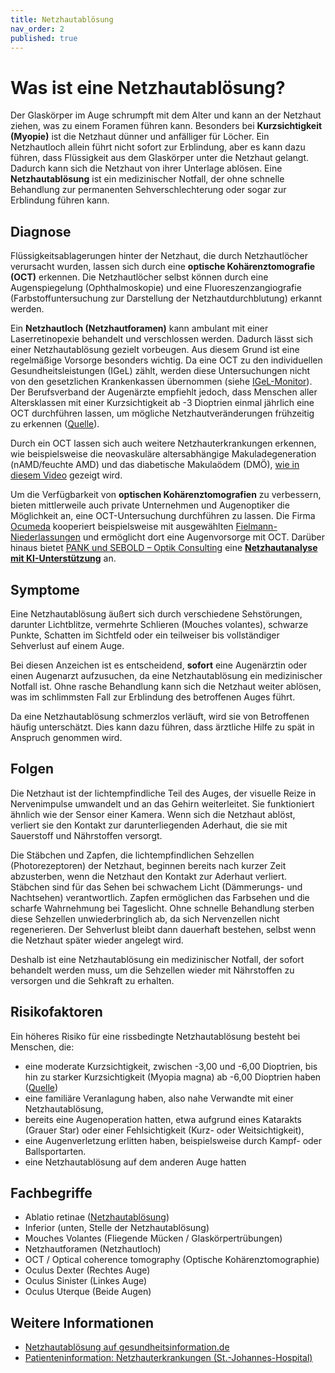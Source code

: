 ```yaml
---
title: Netzhautablösung
nav_order: 2
published: true
---
```


# Was ist eine Netzhautablösung?

Der Glaskörper im Auge schrumpft mit dem Alter und kann an der Netzhaut ziehen, was zu einem Foramen führen kann. Besonders bei **Kurzsichtigkeit (Myopie)** ist die Netzhaut dünner und anfälliger für Löcher. Ein Netzhautloch allein führt nicht sofort zur Erblindung, aber es kann dazu führen, dass Flüssigkeit aus dem Glaskörper unter die Netzhaut gelangt. Dadurch kann sich die Netzhaut von ihrer Unterlage ablösen. Eine **Netzhautablösung** ist ein medizinischer Notfall, der ohne schnelle Behandlung zur permanenten Sehverschlechterung oder sogar zur Erblindung führen kann.

## Diagnose

Flüssigkeitsablagerungen hinter der Netzhaut, die durch Netzhautlöcher verursacht wurden, lassen sich durch eine **optische Kohärenztomografie (OCT)** erkennen. Die Netzhautlöcher selbst können durch eine Augenspiegelung (Ophthalmoskopie) und eine Fluoreszenzangiografie (Farbstoffuntersuchung zur Darstellung der Netzhautdurchblutung) erkannt werden.

Ein **Netzhautloch (Netzhautforamen)** kann ambulant mit einer Laserretinopexie behandelt und verschlossen werden. Dadurch lässt sich einer Netzhautablösung gezielt vorbeugen. Aus diesem Grund ist eine regelmäßige Vorsorge besonders wichtig. Da eine OCT zu den individuellen Gesundheitsleistungen (IGeL) zählt, werden diese Untersuchungen nicht von den gesetzlichen Krankenkassen übernommen (siehe [IGeL-Monitor](https://www.igel-monitor.de/)). Der Berufsverband der Augenärzte empfiehlt jedoch, dass Menschen aller Altersklassen mit einer Kurzsichtigkeit ab -3 Dioptrien einmal jährlich eine OCT durchführen lassen, um mögliche Netzhautveränderungen frühzeitig zu erkennen ([Quelle](/sources/Patienteninformation-Netzhauterkrankungen.pdf)).

Durch ein OCT lassen sich auch weitere Netzhauterkrankungen erkennen, wie beispielsweise die neovaskuläre altersabhängige Makuladegeneration (nAMD/feuchte AMD) und das diabetische Makulaödem (DMÖ), [wie in diesem Video](https://www.youtube.com/watch?v=R2XRV4qRoSI) gezeigt wird.

Um die Verfügbarkeit von **optischen Kohärenztomografien** zu verbessern, bieten mittlerweile auch private Unternehmen und Augenoptiker die Möglichkeit an, eine OCT-Untersuchung durchführen zu lassen. Die Firma [Ocumeda](https://www.ocumeda.com/) kooperiert beispielsweise mit ausgewählten [Fielmann-Niederlassungen](https://www.fielmann.de/niederlassungen/) und ermöglicht dort eine Augenvorsorge mit OCT. Darüber hinaus bietet [PANK und SEBOLD – Optik Consulting](https://optikconsulting.de/) eine [**Netzhautanalyse mit KI-Unterstützung**](https://optikconsulting.de/intelligente-sehanalyse/) an.

## Symptome

Eine Netzhautablösung äußert sich durch verschiedene Sehstörungen, darunter Lichtblitze, vermehrte Schlieren (Mouches volantes), schwarze Punkte, Schatten im Sichtfeld oder ein teilweiser bis vollständiger Sehverlust auf einem Auge.

Bei diesen Anzeichen ist es entscheidend, **sofort** eine Augenärztin oder einen Augenarzt aufzusuchen, da eine Netzhautablösung ein medizinischer Notfall ist. Ohne rasche Behandlung kann sich die Netzhaut weiter ablösen, was im schlimmsten Fall zur Erblindung des betroffenen Auges führt.

Da eine Netzhautablösung schmerzlos verläuft, wird sie von Betroffenen häufig unterschätzt. Dies kann dazu führen, dass ärztliche Hilfe zu spät in Anspruch genommen wird.

## Folgen

Die Netzhaut ist der lichtempfindliche Teil des Auges, der visuelle Reize in Nervenimpulse umwandelt und an das Gehirn weiterleitet. Sie funktioniert ähnlich wie der Sensor einer Kamera. Wenn sich die Netzhaut ablöst, verliert sie den Kontakt zur darunterliegenden Aderhaut, die sie mit Sauerstoff und Nährstoffen versorgt.

Die Stäbchen und Zapfen, die lichtempfindlichen Sehzellen (Photorezeptoren) der Netzhaut, beginnen bereits nach kurzer Zeit abzusterben, wenn die Netzhaut den Kontakt zur Aderhaut verliert. Stäbchen sind für das Sehen bei schwachem Licht (Dämmerungs- und Nachtsehen) verantwortlich. Zapfen ermöglichen das Farbsehen und die scharfe Wahrnehmung bei Tageslicht. Ohne schnelle Behandlung sterben diese Sehzellen unwiederbringlich ab, da sich Nervenzellen nicht regenerieren. Der Sehverlust bleibt dann dauerhaft bestehen, selbst wenn die Netzhaut später wieder angelegt wird.

Deshalb ist eine Netzhautablösung ein medizinischer Notfall, der sofort behandelt werden muss, um die Sehzellen wieder mit Nährstoffen zu versorgen und die Sehkraft zu erhalten.

## Risikofaktoren

Ein höheres Risiko für eine rissbedingte Netzhautablösung besteht bei Menschen, die:

- eine moderate Kurzsichtigkeit, zwischen -3,00 und -6,00 Dioptrien, bis hin zu starker Kurzsichtigkeit (Myopia magna) ab -6,00 Dioptrien haben ([Quelle](https://www.augenaerzte-in-duesseldorf.de/myopie/formen-und-komplikationen/))
- eine familiäre Veranlagung haben, also nahe Verwandte mit einer Netzhautablösung,
- bereits eine Augenoperation hatten, etwa aufgrund eines Katarakts (Grauer Star) oder einer Fehlsichtigkeit (Kurz- oder Weitsichtigkeit),
- eine Augenverletzung erlitten haben, beispielsweise durch Kampf- oder Ballsportarten.
- eine Netzhautablösung auf dem anderen Auge hatten

## Fachbegriffe

- Ablatio retinae ([Netzhautablösung](https://flexikon.doccheck.com/de/Netzhautabl%C3%B6sung))
- Inferior (unten, Stelle der Netzhautablösung)
- Mouches Volantes (Fliegende Mücken / Glaskörpertrübungen)
- Netzhautforamen (Netzhautloch)
- OCT / Optical coherence tomography (Optische Kohärenztomographie)
- Oculus Dexter (Rechtes Auge)
- Oculus Sinister (Linkes Auge)
- Oculus Uterque (Beide Augen)

## Weitere Informationen

- [Netzhautablösung auf gesundheitsinformation.de](https://www.gesundheitsinformation.de/netzhautabloesung.html)
- [Patienteninformation: Netzhauterkrankungen (St.-Johannes-Hospital)](https://www.joho-dortmund.de/netzhauterkrankungen-klinik-fuer-augenheilkunde.html?file=files/st-johannes-hospital/dokumente-st-johannes-hospital/fachabteilungen/klinik-fuer-augenheilkunde/Online%20PDFs/Netzhautabloesung.pdf)
